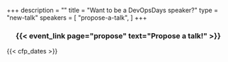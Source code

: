 +++
description = ""
title = "Want to be a DevOpsDays speaker?"
type = "new-talk"
speakers = [
        "propose-a-talk",
]
+++
<h3><center>{{< event_link page="propose" text="Propose a talk!" >}}</center></h3>

{{< cfp_dates >}}